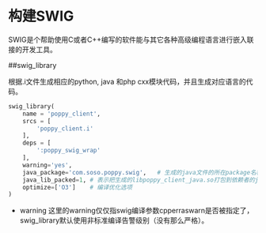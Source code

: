 # 构建SWIG

SWIG是个帮助使用C或者C++编写的软件能与其它各种高级编程语言进行嵌入联接的开发工具。

##swig_library

根据.i文件生成相应的python, java 和php cxx模块代码，并且生成对应语言的代码。

```python
swig_library(
    name = 'poppy_client',
    srcs = [
        'poppy_client.i'
    ],
    deps = [
        ':poppy_swig_wrap'
    ],
    warning='yes',
    java_package='com.soso.poppy.swig',   # 生成的java文件的所在package名称
    java_lib_packed=1, # 表示把生成的libpoppy_client_java.so打包到依赖者的jar包里，如java_jar依赖这个swig_library
    optimize=['O3']    # 编译优化选项
)
```

* warning
这里的warning仅仅指swig编译参数cpperraswarn是否被指定了，swig_library默认使用非标准编译告警级别（没有那么严格）。
